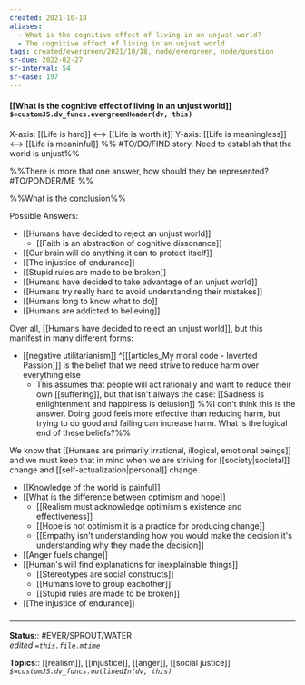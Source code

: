 ```yaml
---
created: 2021-10-18
aliases:
  - What is the cognitive effect of living in an unjust world?
  - The cognitive effect of living in an unjust world
tags: created/evergreen/2021/10/18, node/evergreen, node/question
sr-due: 2022-02-27
sr-interval: 54
sr-ease: 197
---
```


#### [[What is the cognitive effect of living in an unjust world]] `$=customJS.dv_funcs.evergreenHeader(dv, this)`

X-axis: [[Life is hard]] <--> [[Life is worth it]]
Y-axis: [[Life is meaningless]] <--> [[Life is meaninful]]
%% #TO/DO/FIND story, Need to establish that the world is unjust%%

%%There is more that one answer, how should they be represented? #TO/PONDER/ME %%

%%What is the conclusion%%

Possible Answers: 
- [[Humans have decided to reject an unjust world]]
	- [[Faith is an abstraction of cognitive dissonance]]
- [[Our brain will do anything it can to protect itself]]
- [[The injustice of endurance]]
- [[Stupid rules are made to be broken]]
- [[Humans have decided to take advantage of an unjust world]]
- [[Humans try really hard to avoid understanding their mistakes]]
- [[Humans long to know what to do]]
- [[Humans are addicted to believing]]

Over all, [[Humans have decided to reject an unjust world]], but this manifest in many different forms:
- [[negative utilitarianism]] ^[[[articles_My moral code - Inverted Passion]]] is the belief that we need strive to reduce harm over everything else
    - This assumes that people will act rationally and want to reduce their own [[suffering]], but that isn't always the case: [[Sadness is enlightenment and happiness is delusion]] 
%%I don't think this is the answer. Doing good feels more effective than reducing harm, but trying to do good and failing can increase harm. What is the logical end of these beliefs?%%

We know that [[Humans are primarily irrational, illogical, emotional beings]] and we must keep that in mind when we are striving for [[society|societal]] change and [[self-actualization|personal]] change.

- [[Knowledge of the world is painful]]
- [[What is the difference between optimism and hope]]
	- [[Realism must acknowledge optimism's existence and effectiveness]]
	- [[Hope is not optimism it is a practice for producing change]]
	- [[Empathy isn't understanding how you would make the decision it's understanding why they made the decision]]
- [[Anger fuels change]]
- [[Human's will find explanations for inexplainable things]]
	- [[Stereotypes are social constructs]]
	- [[Humans love to group eachother]]
	- [[Stupid rules are made to be broken]]
- [[The injustice of endurance]]

### <hr class="footnote"/>

**Status**:: #EVER/SPROUT/WATER  
*edited `=this.file.mtime`*

**Topics**:: [[realism]], [[injustice]], [[anger]], [[social justice]]
*`$=customJS.dv_funcs.outlinedIn(dv, this)`*
